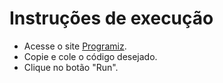 # Instruções de execução
 - Acesse o site [Programiz](https://www.exemplo.com](https://www.programiz.com/golang/online-compiler/)https://www.programiz.com/golang/online-compiler/).
 - Copie e cole o código desejado.
 - Clique no botão "Run".
